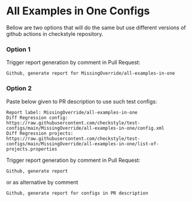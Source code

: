 # All Examples in One Configs

Bellow are two options that will do the same but use different versions
of github actions in checkstyle repository.


### Option 1
Trigger report generation by comment in Pull Request:
```
Github, generate report for MissingOverride/all-examples-in-one
```

### Option 2

Paste below given to PR description to use such test configs:
```
Report label: MissingOverride/all-examples-in-one
Diff Regression config: https://raw.githubusercontent.com/checkstyle/test-configs/main/MissingOverride/all-examples-in-one/config.xml
Diff Regression projects: https://raw.githubusercontent.com/checkstyle/test-configs/main/MissingOverride/all-examples-in-one/list-of-projects.properties
```

Trigger report generation by comment in Pull Request:
```
Github, generate report
```
or as alternative by comment
```
Github, generate report for configs in PR description
```
